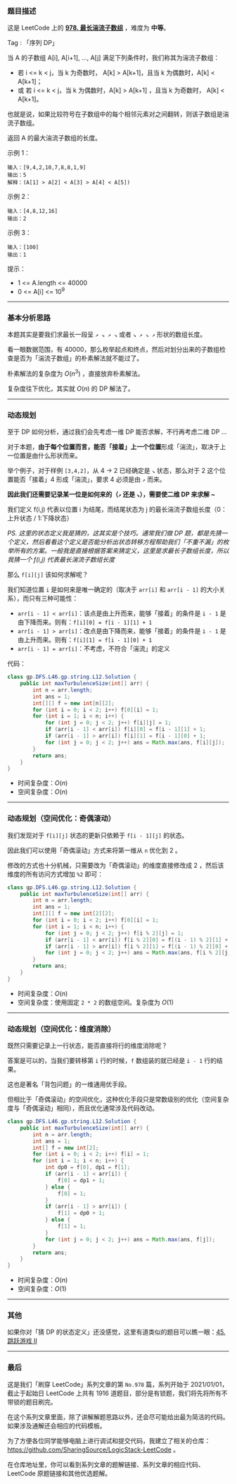 ### 题目描述

这是 LeetCode 上的 **[978. 最长湍流子数组](https://leetcode-cn.com/problems/longest-turbulent-subarray/solution/xiang-jie-dong-tai-gui-hua-ru-he-cai-dp-3spgj/)** ，难度为 **中等**。

Tag : 「序列 DP」



当 A 的子数组 A[i], A[i+1], ..., A[j] 满足下列条件时，我们称其为湍流子数组：

* 若 i <= k < j，当 k 为奇数时， A[k] > A[k+1]，且当 k 为偶数时，A[k] < A[k+1]；
* 或 若 i <= k < j，当 k 为偶数时，A[k] > A[k+1] ，且当 k 为奇数时， A[k] < A[k+1]。

也就是说，如果比较符号在子数组中的每个相邻元素对之间翻转，则该子数组是湍流子数组。

返回 A 的最大湍流子数组的长度。

示例 1：
```
输入：[9,4,2,10,7,8,8,1,9]
输出：5
解释：(A[1] > A[2] < A[3] > A[4] < A[5])
```
示例 2：
```
输入：[4,8,12,16]
输出：2
```
示例 3：
```
输入：[100]
输出：1
```

提示：
* 1 <= A.length <= 40000
* 0 <= A[i] <= $10^9$

---

### 基本分析思路

本题其实是要我们求最长一段呈 `↗ ↘ ↗ ↘` 或者 `↘ ↗ ↘ ↗` 形状的数组长度。

看一眼数据范围，有 40000，那么枚举起点和终点，然后对划分出来的子数组检查是否为「湍流子数组」的朴素解法就不能过了。

朴素解法的复杂度为 $O(n^3)$ ，直接放弃朴素解法。

复杂度往下优化，其实就 $O(n)$ 的 DP 解法了。

***

### 动态规划

至于 DP 如何分析，通过我们会先考虑一维 DP 能否求解，不行再考虑二维 DP ...

对于本题，**由于每个位置而言，能否「接着」上一个位置**形成「湍流」，取决于上一位置是由什么形状而来。

举个例子，对于样例 `[3,4,2]`，从 4 -> 2 已经确定是 `↘` 状态，那么对于 2 这个位置能否「接着」4 形成「湍流」，要求 4 必须是由 `↗` 而来。

**因此我们还需要记录某一位是如何来的（`↗` 还是 `↘`），需要使二维 DP 来求解 ~**

我们定义 f(i,j) 代表以位置 i 为结尾，而结尾状态为 j 的最长湍流子数组长度（0：上升状态 / 1:下降状态）

*PS. 这里的状态定义我是猜的，这其实是个技巧。通常我们做 DP 题，都是先猜一个定义，然后看看这个定义是否能分析出状态转移方程帮助我们「不重不漏」的枚举所有的方案。一般我是直接根据答案来猜定义，这里是求最长子数组长度，所以我猜一个 f(i,j) 代表最长湍流子数组长度* 

那么 `f[i][j]` 该如何求解呢？

我们知道位置 `i` 是如何来是唯一确定的（取决于 `arr[i]` 和 `arr[i - 1]` 的大小关系），而只有三种可能性：

* `arr[i - 1] < arr[i]`：该点是由上升而来，能够「接着」的条件是 `i - 1` 是由下降而来。则有：`f[i][0] = f[i - 1][1] + 1`
* `arr[i - 1] > arr[i]`：改点是由下降而来，能够「接着」的条件是 `i - 1` 是由上升而来。则有：`f[i][1] = f[i - 1][0] + 1`
* `arr[i - 1] = arr[i]`：不考虑，不符合「湍流」的定义

代码：
```java
class gp.DFS.L46.gp.string.L12.Solution {
    public int maxTurbulenceSize(int[] arr) {
        int n = arr.length;
        int ans = 1;
        int[][] f = new int[n][2];
        for (int i = 0; i < 2; i++) f[0][i] = 1;
        for (int i = 1; i < n; i++) {
            for (int j = 0; j < 2; j++) f[i][j] = 1;
            if (arr[i - 1] < arr[i]) f[i][0] = f[i - 1][1] + 1;
            if (arr[i - 1] > arr[i]) f[i][1] = f[i - 1][0] + 1;
            for (int j = 0; j < 2; j++) ans = Math.max(ans, f[i][j]);                
        }
        return ans;
    }
}
```
* 时间复杂度：$O(n)$
* 空间复杂度：$O(n)$

***

### 动态规划（空间优化：奇偶滚动）

我们发现对于 `f[i][j]` 状态的更新只依赖于 `f[i - 1][j]` 的状态。

因此我们可以使用「奇偶滚动」方式来将第一维从 `n` 优化到 2 。

修改的方式也十分机械，只需要改为「奇偶滚动」的维度直接修改成 2 ，然后该维度的所有访问方式增加 `%2` 即可：

```java
class gp.DFS.L46.gp.string.L12.Solution {
    public int maxTurbulenceSize(int[] arr) {
        int n = arr.length;
        int ans = 1;
        int[][] f = new int[2][2];
        for (int i = 0; i < 2; i++) f[0][i] = 1;
        for (int i = 1; i < n; i++) {
            for (int j = 0; j < 2; j++) f[i % 2][j] = 1;
            if (arr[i - 1] < arr[i]) f[i % 2][0] = f[(i - 1) % 2][1] + 1;
            if (arr[i - 1] > arr[i]) f[i % 2][1] = f[(i - 1) % 2][0] + 1;
            for (int j = 0; j < 2; j++) ans = Math.max(ans, f[i % 2][j]);
        }
        return ans;
    }
}
```
* 时间复杂度：$O(n)$
* 空间复杂度：使用固定 `2 * 2` 的数组空间。复杂度为 $O(1)$

***

### 动态规划（空间优化：维度消除）

既然只需要记录上一行状态，能否直接将行的维度消除呢？

答案是可以的，当我们要转移第 `i` 行的时候，`f` 数组装的就已经是 `i - 1` 行的结果。

这也是著名「背包问题」的一维通用优手段。

但相比于「奇偶滚动」的空间优化，这种优化手段只是常数级别的优化（空间复杂度与「奇偶滚动」相同），而且优化通常涉及代码改动。

```java
class gp.DFS.L46.gp.string.L12.Solution {
    public int maxTurbulenceSize(int[] arr) {
        int n = arr.length;
        int ans = 1;
        int[] f = new int[2];
        for (int i = 0; i < 2; i++) f[i] = 1;
        for (int i = 1; i < n; i++) {
            int dp0 = f[0], dp1 = f[1];
            if (arr[i - 1] < arr[i]) {
                f[0] = dp1 + 1;
            } else {
                f[0] = 1;
            }
            if (arr[i - 1] > arr[i]) {
                f[1] = dp0 + 1;
            } else {
                f[1] = 1;
            }
            for (int j = 0; j < 2; j++) ans = Math.max(ans, f[j]);
        }
        return ans;
    }
}
```
* 时间复杂度：$O(n)$
* 空间复杂度：$O(1)$

***

### 其他

如果你对「猜 DP 的状态定义」还没感觉，这里有道类似的题目可以瞧一眼：[45. 跳跃游戏 II](https://leetcode-cn.com/problems/jump-game-ii/solution/xiang-jie-dp-tan-xin-shuang-zhi-zhen-jie-roh4/)

---

### 最后

这是我们「刷穿 LeetCode」系列文章的第 `No.978` 篇，系列开始于 2021/01/01，截止于起始日 LeetCode 上共有 1916 道题目，部分是有锁题，我们将先将所有不带锁的题目刷完。

在这个系列文章里面，除了讲解解题思路以外，还会尽可能给出最为简洁的代码。如果涉及通解还会相应的代码模板。

为了方便各位同学能够电脑上进行调试和提交代码，我建立了相关的仓库：https://github.com/SharingSource/LogicStack-LeetCode 。

在仓库地址里，你可以看到系列文章的题解链接、系列文章的相应代码、LeetCode 原题链接和其他优选题解。

